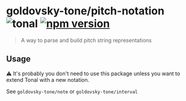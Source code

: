 # goldovsky-tone/pitch-notation ![tonal](https://img.shields.io/badge/@tonaljs-pitch_notation-yellow.svg?style=flat-square) [![npm version](https://img.shields.io/npm/v/goldovsky-tone/pitch-notation.svg?style=flat-square)](https://www.npmjs.com/package/goldovsky-tone/pitch-notation)

> A way to parse and build pitch string representations

## Usage

⚠️ It's probably you don't need to use this package unless you want to extend Tonal with a new notation.

See `goldovsky-tone/note` or `goldovsky-tone/interval`
